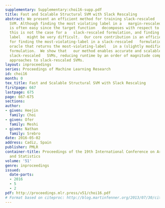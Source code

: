 ```yaml
---
supplementary: Supplementary:choi16-supp.pdf
title: Fast and Scalable Structural SVM with Slack Rescaling
abstract: We present an efficient method for training slack-rescaled   structural
  SVM. Although finding the most violating label in a   margin-rescaled formulation
  is often easy since the target function   decomposes with respect to the structure,
  this is not the case for a   slack-rescaled formulation, and finding the most violated
  label   might be very difficult.  Our core contribution is an efficient   method
  for finding the most-violating-label in a slack-rescaled   formulation, given an
  oracle that returns the most-violating-label   in a (slightly modified) margin-rescaled
  formulation.  We show that   our method enables accurate and scalable training for
  slack-rescaled   SVMs, reducing runtime by an order of magnitude compared to previous
  approaches to slack-rescaled SVMs.
layout: inproceedings
series: Proceedings of Machine Learning Research
id: choi16
month: 0
tex_title: Fast and Scalable Structural SVM with Slack Rescaling
firstpage: 667
lastpage: 675
page: 667-675
sections: 
author:
- given: Heejin
  family: Choi
- given: Ofer
  family: Meshi
- given: Nathan
  family: Srebro
date: 2016-05-02
address: Cadiz, Spain
publisher: PMLR
container-title: Proceedings of the 19th International Conference on Artificial Intelligence
  and Statistics
volume: '51'
genre: inproceedings
issued:
  date-parts:
  - 2016
  - 5
  - 2
pdf: http://proceedings.mlr.press/v51/choi16.pdf
# Format based on citeproc: http://blog.martinfenner.org/2013/07/30/citeproc-yaml-for-bibliographies/
---
```

